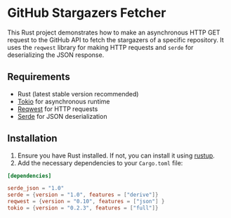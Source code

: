 # GitHub Stargazers Fetcher

This Rust project demonstrates how to make an asynchronous HTTP GET request to the GitHub API to fetch the stargazers of a specific repository. It uses the `reqwest` library for making HTTP requests and `serde` for deserializing the JSON response.

## Requirements

- Rust (latest stable version recommended)
- [Tokio](https://tokio.rs/) for asynchronous runtime
- [Reqwest](https://docs.rs/reqwest/latest/reqwest/) for HTTP requests
- [Serde](https://serde.rs/) for JSON deserialization

## Installation

1. Ensure you have Rust installed. If not, you can install it using [rustup](https://rustup.rs/).
2. Add the necessary dependencies to your `Cargo.toml` file:

```toml
[dependencies]

serde_json = "1.0"
serde = {version = "1.0", features = ["derive"]}
reqwest = {version = "0.10", features = ["json"] }
tokio = {version = "0.2.3", features = ["full"]}

